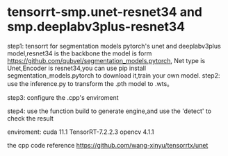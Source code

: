 # tensorrt-smp.unet-resnet34 and smp.deeplabv3plus-resnet34
step1:
tensorrt for segmentation models pytorch's unet and deeplabv3plus model,resnet34 is the backbone
the model is form https://github.com/qubvel/segmentation_models.pytorch,
Net type is Unet,Encoder is resnet34,you can use pip install segmentation_models.pytorch to download it,train your own model.
step2:
use the inference.py to transform the .pth model to .wts。

step3:
configure the .cpp's enviroment

step4:
use the function build to generate engine,and use the 'detect' to check the result

enviroment:
cuda 11.1
TensorRT-7.2.2.3
opencv  4.1.1



the cpp code reference https://github.com/wang-xinyu/tensorrtx/unet
